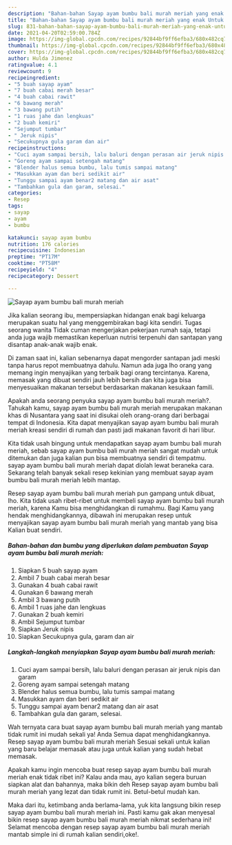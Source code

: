 ```yaml
---
description: "Bahan-bahan Sayap ayam bumbu bali murah meriah yang enak Untuk Jualan"
title: "Bahan-bahan Sayap ayam bumbu bali murah meriah yang enak Untuk Jualan"
slug: 831-bahan-bahan-sayap-ayam-bumbu-bali-murah-meriah-yang-enak-untuk-jualan
date: 2021-04-20T02:59:00.784Z
image: https://img-global.cpcdn.com/recipes/92844bf9ff6efba3/680x482cq70/sayap-ayam-bumbu-bali-murah-meriah-foto-resep-utama.jpg
thumbnail: https://img-global.cpcdn.com/recipes/92844bf9ff6efba3/680x482cq70/sayap-ayam-bumbu-bali-murah-meriah-foto-resep-utama.jpg
cover: https://img-global.cpcdn.com/recipes/92844bf9ff6efba3/680x482cq70/sayap-ayam-bumbu-bali-murah-meriah-foto-resep-utama.jpg
author: Hulda Jimenez
ratingvalue: 4.1
reviewcount: 9
recipeingredient:
- "5 buah sayap ayam"
- "7 buah cabai merah besar"
- "4 buah cabai rawit"
- "6 bawang merah"
- "3 bawang putih"
- "1 ruas jahe dan lengkuas"
- "2 buah kemiri"
- "Sejumput tumbar"
- " Jeruk nipis"
- "Secukupnya gula garam dan air"
recipeinstructions:
- "Cuci ayam sampai bersih, lalu baluri dengan perasan air jeruk nipis dan garam"
- "Goreng ayam sampai setengah matang"
- "Blender halus semua bumbu, lalu tumis sampai matang"
- "Masukkan ayam dan beri sedikit air"
- "Tunggu sampai ayam benar2 matang dan air asat"
- "Tambahkan gula dan garam, selesai."
categories:
- Resep
tags:
- sayap
- ayam
- bumbu

katakunci: sayap ayam bumbu 
nutrition: 176 calories
recipecuisine: Indonesian
preptime: "PT17M"
cooktime: "PT58M"
recipeyield: "4"
recipecategory: Dessert

---
```



![Sayap ayam bumbu bali murah meriah](https://img-global.cpcdn.com/recipes/92844bf9ff6efba3/680x482cq70/sayap-ayam-bumbu-bali-murah-meriah-foto-resep-utama.jpg)

Jika kalian seorang ibu, mempersiapkan hidangan enak bagi keluarga merupakan suatu hal yang menggembirakan bagi kita sendiri. Tugas seorang  wanita Tidak cuman mengerjakan pekerjaan rumah saja, tetapi anda juga wajib memastikan keperluan nutrisi terpenuhi dan santapan yang disantap anak-anak wajib enak.

Di zaman  saat ini, kalian sebenarnya dapat mengorder santapan jadi meski tanpa harus repot membuatnya dahulu. Namun ada juga lho orang yang memang ingin menyajikan yang terbaik bagi orang tercintanya. Karena, memasak yang dibuat sendiri jauh lebih bersih dan kita juga bisa menyesuaikan makanan tersebut berdasarkan makanan kesukaan famili. 



Apakah anda seorang penyuka sayap ayam bumbu bali murah meriah?. Tahukah kamu, sayap ayam bumbu bali murah meriah merupakan makanan khas di Nusantara yang saat ini disukai oleh orang-orang dari berbagai tempat di Indonesia. Kita dapat menyajikan sayap ayam bumbu bali murah meriah kreasi sendiri di rumah dan pasti jadi makanan favorit di hari libur.

Kita tidak usah bingung untuk mendapatkan sayap ayam bumbu bali murah meriah, sebab sayap ayam bumbu bali murah meriah sangat mudah untuk ditemukan dan juga kalian pun bisa membuatnya sendiri di tempatmu. sayap ayam bumbu bali murah meriah dapat diolah lewat beraneka cara. Sekarang telah banyak sekali resep kekinian yang membuat sayap ayam bumbu bali murah meriah lebih mantap.

Resep sayap ayam bumbu bali murah meriah pun gampang untuk dibuat, lho. Kita tidak usah ribet-ribet untuk membeli sayap ayam bumbu bali murah meriah, karena Kamu bisa menghidangkan di rumahmu. Bagi Kamu yang hendak menghidangkannya, dibawah ini merupakan resep untuk menyajikan sayap ayam bumbu bali murah meriah yang mantab yang bisa Kalian buat sendiri.

<!--inarticleads1-->

##### Bahan-bahan dan bumbu yang diperlukan dalam pembuatan Sayap ayam bumbu bali murah meriah:

1. Siapkan 5 buah sayap ayam
1. Ambil 7 buah cabai merah besar
1. Gunakan 4 buah cabai rawit
1. Gunakan 6 bawang merah
1. Ambil 3 bawang putih
1. Ambil 1 ruas jahe dan lengkuas
1. Gunakan 2 buah kemiri
1. Ambil Sejumput tumbar
1. Siapkan  Jeruk nipis
1. Siapkan Secukupnya gula, garam dan air




<!--inarticleads2-->

##### Langkah-langkah menyiapkan Sayap ayam bumbu bali murah meriah:

1. Cuci ayam sampai bersih, lalu baluri dengan perasan air jeruk nipis dan garam
1. Goreng ayam sampai setengah matang
1. Blender halus semua bumbu, lalu tumis sampai matang
1. Masukkan ayam dan beri sedikit air
1. Tunggu sampai ayam benar2 matang dan air asat
1. Tambahkan gula dan garam, selesai.




Wah ternyata cara buat sayap ayam bumbu bali murah meriah yang mantab tidak rumit ini mudah sekali ya! Anda Semua dapat menghidangkannya. Resep sayap ayam bumbu bali murah meriah Sesuai sekali untuk kalian yang baru belajar memasak atau juga untuk kalian yang sudah hebat memasak.

Apakah kamu ingin mencoba buat resep sayap ayam bumbu bali murah meriah enak tidak ribet ini? Kalau anda mau, ayo kalian segera buruan siapkan alat dan bahannya, maka bikin deh Resep sayap ayam bumbu bali murah meriah yang lezat dan tidak rumit ini. Betul-betul mudah kan. 

Maka dari itu, ketimbang anda berlama-lama, yuk kita langsung bikin resep sayap ayam bumbu bali murah meriah ini. Pasti kamu gak akan menyesal bikin resep sayap ayam bumbu bali murah meriah nikmat sederhana ini! Selamat mencoba dengan resep sayap ayam bumbu bali murah meriah mantab simple ini di rumah kalian sendiri,oke!.

